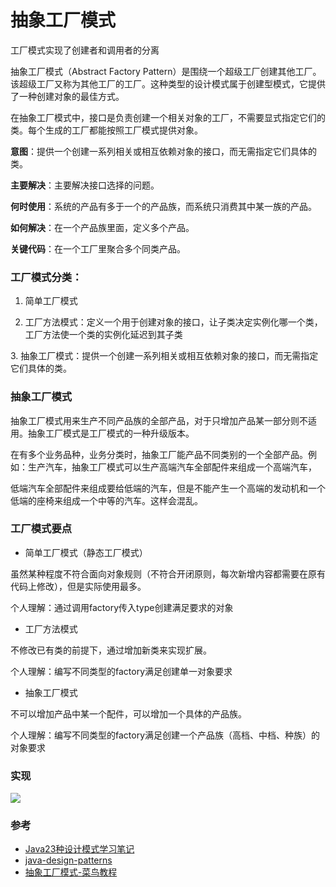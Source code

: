 # 抽象工厂模式

工厂模式实现了创建者和调用者的分离

抽象工厂模式（Abstract Factory Pattern）是围绕一个超级工厂创建其他工厂。该超级工厂又称为其他工厂的工厂。这种类型的设计模式属于创建型模式，它提供了一种创建对象的最佳方式。

在抽象工厂模式中，接口是负责创建一个相关对象的工厂，不需要显式指定它们的类。每个生成的工厂都能按照工厂模式提供对象。

**意图**：提供一个创建一系列相关或相互依赖对象的接口，而无需指定它们具体的类。

**主要解决**：主要解决接口选择的问题。

**何时使用**：系统的产品有多于一个的产品族，而系统只消费其中某一族的产品。

**如何解决**：在一个产品族里面，定义多个产品。

**关键代码**：在一个工厂里聚合多个同类产品。

### 工厂模式分类：

1. 简单工厂模式

2. 工厂方法模式：定义一个用于创建对象的接口，让子类决定实例化哪一个类，工厂方法使一个类的实例化延迟到其子类

​3. 抽象工厂模式：提供一个创建一系列相关或相互依赖对象的接口，而无需指定它们具体的类。

### 抽象工厂模式

抽象工厂模式用来生产不同产品族的全部产品，对于只增加产品某一部分则不适用。抽象工厂模式是工厂模式的一种升级版本。

在有多个业务品种，业务分类时，抽象工厂能产品不同类别的一个全部产品。例如：生产汽车，抽象工厂模式可以生产高端汽车全部配件来组成一个高端汽车，

低端汽车全部配件来组成要给低端的汽车，但是不能产生一个高端的发动机和一个低端的座椅来组成一个中等的汽车。这样会混乱。

### 工厂模式要点

* 简单工厂模式（静态工厂模式）

虽然某种程度不符合面向对象规则（不符合开闭原则，每次新增内容都需要在原有代码上修改），但是实际使用最多。

个人理解：通过调用factory传入type创建满足要求的对象

* 工厂方法模式

不修改已有类的前提下，通过增加新类来实现扩展。

个人理解：编写不同类型的factory满足创建单一对象要求

* 抽象工厂模式

不可以增加产品中某一个配件，可以增加一个具体的产品族。

个人理解：编写不同类型的factory满足创建一个产品族（高档、中档、种族）的对象要求

### 实现

![](http://skblog.duiduiche.com/fd1810c243b10efdd8b2f2df37eeb9c5.jpg)

### 参考

* [Java23种设计模式学习笔记](http://www.cnblogs.com/meet/p/5116504.html)
* [java-design-patterns](https://github.com/iluwatar/java-design-patterns)
* [抽象工厂模式-菜鸟教程](https://www.runoob.com/design-pattern/abstract-factory-pattern.html)


